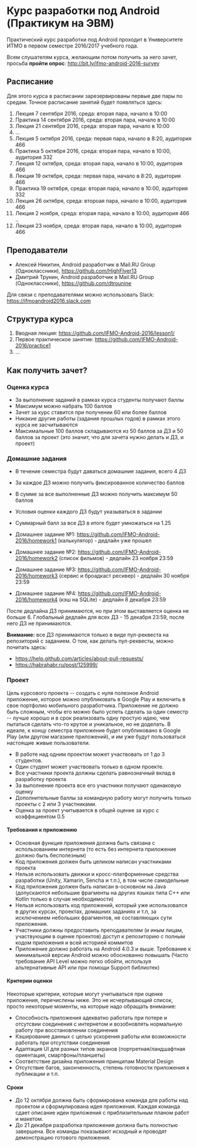 # Курс разработки под Android (Практикум на ЭВМ)

Практический курс разработки под Android проходит в Университете ИТМО в первом семестре 2016/2017 учебного года.

Всем слушателям курса, желающим потом получить за него зачет, просьба __пройти опрос__: 
http://bit.ly/ifmo-android-2016-survey

## Расписание

Для этого курса в расписании зарезервированы первые две пары по средам. Точное расписание занятий будет появляться здесь:

1. Лекция 7 сентября 2016, среда: вторая пара, начало в 10:00
2. Практика 14 сентября 2016, среда: вторая пара, начало в 10:00
3. Лекция 21 сентября 2016, среда: вторая пара, начало в 10:00
4. ...
5. Лекция 5 октября 2016, среда: первая пара, начало в 8:20, аудитория 466
6. Практика 5 октября 2016, среда: вторая пара, начало в 10:00, аудитория 332
7. Лекция 12 октября, среда: вторая пара, начало в 10:00, аудитория 466
8. Лекция 19 октября, среда: первая пара, начало в 8:20, аудитория 466
9. Практика 19 октября, среда: вторая пара, начало в 10:00, аудитория 332
10. Лекция 26 октября, среда: второая пара, начало в 10:00, аудитория 466
11. Лекция 2 ноября, среда: вторая пара, начало в 10:00, аудитория 466
..
12. Лекция 23 ноября, среда: вторая пара, начало в 10:00, аудитория 466

## Преподаватели

- Алексей Никитин, Android разработчик в Mail.RU Group (Одноклассники), https://github.com/HighFlyer13
- Дмитрий Трунин, Android разработчик в Mail.RU Group (Одноклассники), https://github.com/dtrounine

Для связи с преподавателями можно использовать Slack: https://ifmoandroid2016.slack.com 

## Структура курса

1. Вводная лекция: https://github.com/IFMO-Android-2016/lesson1/
2. Первое практическое занятие: https://github.com/IFMO-Android-2016/practice1
3. ...


## Как получить зачет?

### Оценка курса
- За выполнение заданий в рамках курса студенты получают баллы
- Максимум можно набрать 100 баллов
- Зачет за курс ставится при получении 60 или более баллов
- Никакие другие работы (задания прошлых годов) в рамках этого курса не засчитываются
- Максимальные 100 баллов складываются из 50 баллов за ДЗ и 50 баллов за проект (это значит, что для зачета нужно делать и ДЗ, и проект)

### Домашние задания
- В течение семестра будут даваться домашние задания, всего 4 ДЗ
- За каждое ДЗ можно получить фиксированное количество баллов
- В сумме за все выполненные ДЗ можно получить максимум 50 баллов
- Условия оценки каждого ДЗ будут указываться в задании
- Суммарный балл за все ДЗ в итоге будет умножаться на 1.25

- Домашнее задание №1: https://github.com/IFMO-Android-2016/homework1 (калькулятор) - дедлайн уже прошел
- Домашнее задание №2: https://github.com/IFMO-Android-2016/homework2 (список фильмов) - дедлайн 23 ноября 23:59
- Домашнее задание №3: https://github.com/IFMO-Android-2016/homework3 (сервис и броадкаст ресивер) - дедлайн 30 ноября 23:59
- Домашнее задание №4: https://github.com/IFMO-Android-2016/homework4 (кэш на SQLite) - дедлайн 8 декабря 23:59

После дедлайна ДЗ принимаются, но при этом выставляется оценка не больше 6.
Глобальный дедлайн для всех ДЗ - 15 декабря 23:59, после него ДЗ не принимаются.

**Внимание:** все ДЗ принимаются только в виде пул-реквеста на репозиторий с заданием. О том, как делать пул-реквесты, можно почитать здесь:
- https://help.github.com/articles/about-pull-requests/
- https://habrahabr.ru/post/125999/

### Проект 

Цель курсового проекта -- создать с нуля полезное Android приложение, которое можно опубликовать в Google Play и включить в свое портфолио мобильного разработчика. Приложение не должно быть сложным, чтобы его можно было успеть сделать за один семестр -- лучше хорошо и в срок реализовать одну простую идею, чем пытаться сделать что-то крутое и уникальное, но не доделать. В идеале, к концу семестра приложение будет опубликовано в Google Play (или другом магазине приложений), и им уже будут пользоваться настоящие живые пользователи.

- В работе над одним проектом может участвовать от 1 до 3 студентов. 
- Один студент может участвовать только в одном проекте.
- Все участники проекта должны сделать равнозначный вклад в разработку проекта
- За выполнение проекта все его участники получают одинаковую оценку
- Дополнительные баллы за командную работу могут получить только проекты с 2 или 3 участниками.
- Оценка за проект учитывается в общей оценке за курс с коэффициентом 0.5

#### Требования к приложению

- Основная функция приложения должна быть связана с использованием интернета (то есть без интернета приложение должно быть бесполезным)
- Код приложения должен быть целиком написан участниками проекта
- Нельзя использовать движки и кросс-платформенные средства разработки (Unity, Xamarin, Sencha и т.п.), в том числе самодельные
- Код приложения должен быть написан в-основном на Java (допускаются небольшие фрагменты на других языках типа C++ или Kotlin только в случае необходимости)
- Нельзя использовать код приложений, который уже использовался в других курсах, проектах, домашних заданиях и т.п, за исключением небольших фрагментов, не составляющих сути приложения.
- Участники должны предоставить преподавателям (и иным лицам, участвующим в оценке проектов) доступ к репозиторию с полным кодом приложения и всей историей коммитов
- Приложение должно работать на Android 4.0.3 и выше. Требование к минимальной версии Android можно обоснованно повышать (Часто требование API Level можно легко обойти, используя альтернативные API или при помощи Support библиотек)

#### Критерии оценки

Некоторые критерии, которые могут учитываться при оценке приложения, перечислены ниже. Это не исчерпывающий список, просто некоторые моменты, на которые надо обращать внимание:

- Способность приложения адекватно работать при потере и отсутсвии соединения с интернетом и возобновлять нормальную работу при восстановлении соединения
- Кэширование данных с целью ускорения работы или возможности работать при отсутствии соединения
- Адаптация UI для разных типов экранов (портретная/ландшафтная ориентация, смартфоны/планшеты)
- Соответствие дизайна приложения принципам Material Design
- Отсутствие багов, законченность, степень готовности приложения к публикации и т.п.

#### Сроки

- До 12 октября должна быть сформирована команда для работы над проектом и сформулирована идея приложения. Каждая команда сдает описание идеи приложения с приблизительным планом работ и макетом.
- До 21 декабря разработка приложения должна быть полностью завершена. Все команды показывают исходный и проводят демонстрацию готового приложения.
